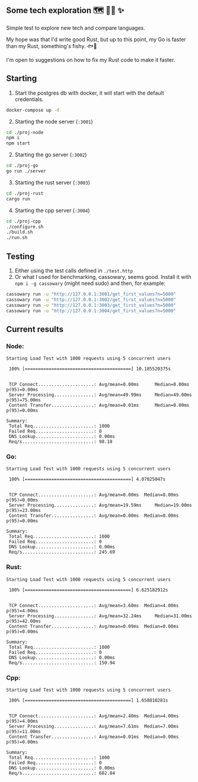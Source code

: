 ## Some tech exploration 🗺️ 🕵🏻 ✨
Simple test to explore new tech and compare languages.

My hope was that I'd write good Rust, but up to this point, my Go is faster than my Rust, something's fishy. 🐟🥹

I'm open to suggestions on how to fix my Rust code to make it faster.

## Starting
1. Start the postgres db with docker, it will start with the default credentials.
```bash
docker-compose up -d
```

2. Starting the node server (`:3001`)
```bash
cd ./proj-node
npm i
npm start
```

2. Starting the go server (`:3002`)
```bash
cd ./proj-go
go run ./server
```

3. Starting the rust server (`:3003`)
```bash
cd ./proj-rust
cargo run
```

4. Starting the cpp server (`:3004`)
```bash
cd ./proj-cpp
./configure.sh
./build.sh
./run.sh
```

## Testing
1. Either using the test calls defined in `./test.http`
2. Or what I used for benchmarking, cassowary, seems good. Install it with `npm i -g cassowary` (might need sudo) and then, for example:
```bash
cassowary run -u "http://127.0.0.1:3001/get_first_values?n=5000"
cassowary run -u "http://127.0.0.1:3002/get_first_values?n=5000"
cassowary run -u "http://127.0.0.1:3003/get_first_values?n=5000"
cassowary run -u "http://127.0.0.1:3004/get_first_values?n=5000"
```

## Current results
### Node:
```
Starting Load Test with 1000 requests using 5 concurrent users

 100% [========================================] 10.185520375s


 TCP Connect.....................: Avg/mean=0.00ms      Median=0.00ms   p(95)=0.00ms
 Server Processing...............: Avg/mean=49.99ms     Median=49.00ms  p(95)=75.00ms
 Content Transfer................: Avg/mean=0.01ms      Median=0.00ms   p(95)=0.00ms

Summary:
 Total Req.......................: 1000
 Failed Req......................: 0
 DNS Lookup......................: 0.00ms
 Req/s...........................: 98.18
```

### Go:
```
Starting Load Test with 1000 requests using 5 concurrent users

 100% [========================================] 4.07025047s


 TCP Connect.....................: Avg/mean=0.00ms 	Median=0.00ms	p(95)=0.00ms
 Server Processing...............: Avg/mean=19.59ms 	Median=19.00ms	p(95)=23.00ms
 Content Transfer................: Avg/mean=0.00ms 	Median=0.00ms	p(95)=0.00ms

Summary: 
 Total Req.......................: 1000
 Failed Req......................: 0
 DNS Lookup......................: 0.00ms
 Req/s...........................: 245.69
```

### Rust:
```
Starting Load Test with 1000 requests using 5 concurrent users

 100% [========================================] 6.625182912s


 TCP Connect.....................: Avg/mean=3.60ms 	Median=4.00ms	p(95)=4.00ms
 Server Processing...............: Avg/mean=32.24ms 	Median=31.00ms	p(95)=42.00ms
 Content Transfer................: Avg/mean=0.09ms 	Median=0.00ms	p(95)=0.00ms

Summary: 
 Total Req.......................: 1000
 Failed Req......................: 0
 DNS Lookup......................: 0.00ms
 Req/s...........................: 150.94
```

### Cpp:
```
Starting Load Test with 1000 requests using 5 concurrent users

 100% [========================================] 1.658810281s


 TCP Connect.....................: Avg/mean=2.40ms 	Median=4.00ms	p(95)=4.00ms
 Server Processing...............: Avg/mean=7.61ms 	Median=7.00ms	p(95)=11.00ms
 Content Transfer................: Avg/mean=0.01ms 	Median=0.00ms	p(95)=0.00ms

Summary: 
 Total Req.......................: 1000
 Failed Req......................: 0
 DNS Lookup......................: 0.00ms
 Req/s...........................: 602.84
```